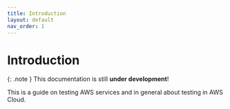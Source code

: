 ```yaml
---
title: Introduction
layout: default
nav_order: 1
---
```

# Introduction

{: .note }
This documentation is still **under development**!

This is a guide on testing AWS services and in general about testing in AWS Cloud.